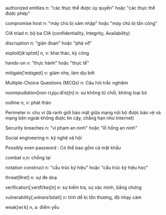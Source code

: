 authorized entities n: "các thực thể được ủy quyền" hoặc "các thực thể được phép"

compromise host n: "máy chủ bị xâm nhập" hoặc "máy chủ bị tấn công"

CIA triad n: bộ ba CIA (confidentiality, Integrity, Availability)

discruption n: "gián đoạn" hoặc "phá vỡ"

exploit[ɪkˈsplɔɪt] n, v: khai thác, kỳ công 

hands-on v: "thực hành" hoặc "thực tế"

mitigate[ˈmɪtɪɡeɪt] v: giảm nhẹ, làm dịu bớt

Multiple-Choice Questions (MCQs) n: Câu hỏi trắc nghiệm

nonrepudiation[non rɪˌpjuːdiˈeɪʃn] n: sự không từ chối, không loại bỏ

outline n, v: phát thảo 

Perimeter n: chu vi (là ranh giới bảo mật giữa mạng nội bộ được bảo vệ và mạng bên ngoài không được tin cậy, chẳng hạn như Internet)

Security breaches n: "vi phạm an ninh" hoặc "lỗ hổng an ninh"

Social engineering n: kỹ nghệ xã hội

Possibly even password : Có thể bao gồm cả mật khẩu

combat v,n: chống lại

notation construct n: "cấu trúc ký hiệu" hoặc "cấu trúc ký hiệu học"

threat[θret] n: sự đe doạ

verification[ˌverɪfɪˈkeɪʃn] n: sự kiểm tra, sự xác minh, bằng chứng

vulnerability[ˌvʌlnərəˈbɪləti] n: tính dễ bị tổn thương, độ nhạy cảm

weak[wiːk] n, a: điểm yếu

